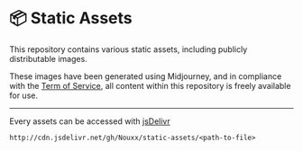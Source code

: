 # :package: Static Assets

This repository contains various static assets, including publicly distributable images.

These images have been generated using Midjourney, and in compliance with the [Term of Service](https://docs.midjourney.com/docs/terms-of-service), all content within this repository is freely available for use.

---

Every assets can be accessed with [jsDelivr](https://www.jsdelivr.com)

`http://cdn.jsdelivr.net/gh/Nouxx/static-assets/<path-to-file>`